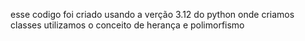 esse codigo foi criado usando a verção 3.12 do python onde criamos classes utilizamos o conceito de herança e polimorfismo
